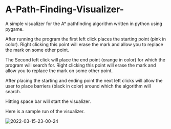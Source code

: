 # A-Path-Finding-Visualizer-
A simple visualizer for the A* pathfinding algorithm written in python using pygame. 

After running the program the first left click places the starting point (pink in color). Right clicking this point will erase the mark and allow you to replace the mark on some other point.

The Second left click will place the end point (orange in color) for which the program will search for. Right clicking this point will erase the mark and allow you to replace the mark on some other point.

After placing the starting and ending point the next left clicks will allow the user to place barriers (black in color) around which the algorithm will search.

Hitting space bar will start the visualizer.

Here is a sample run of the visualizer.

![2022-03-15-23-00-24](https://user-images.githubusercontent.com/53278625/158508490-bda0ee89-53ae-4879-8bb3-109ebba6ad3e.gif)


